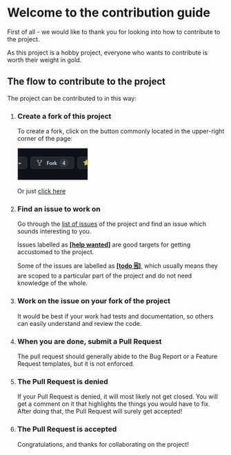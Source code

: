 # Welcome to the contribution guide

First of all - we would like to thank you for looking into how to contribute to the project.

As this project is a hobby project, everyone who wants to contribute is worth their weight in gold.

## The flow to contribute to the project

The project can be contributed to in this way:

1. ### Create a fork of this project

   To create a fork, click on the button commonly located in the upper-right corner of the page:
   <style>
      img {
         border: 1px solid grey
      }
   </style>

   ![Fork button in the upper-right corner](./fork.PNG)

   Or just [click here](https://github.com/0xffset/rOSt/fork)

2. ### Find an issue to work on

   Go through the [list of issues](https://github.com/0xffset/rOSt/issues) of the project and find an issue which sounds interesting to you.

   Issues labelled as [**[help wanted]**](https://github.com/0xffset/rOSt/issues?q=is%3Aissue+is%3Aopen+label%3A%22help+wanted%22) are good targets for getting accustomed to the project.

   Some of the issues are labelled as [**[todo <g-emoji class="g-emoji" alias="spiral_notepad" fallback-src="https://github.githubassets.com/images/icons/emoji/unicode/1f5d2.png">🗒️</g-emoji>]**](https://github.com/0xffset/rOSt/issues?q=is%3Aissue+is%3Aopen+label%3A%22todo+%3Aspiral_notepad%3A%22), which usually means they are scoped to a particular part of the project and do not need knowledge of the whole.

3. ### Work on the issue on your fork of the project

   It would be best if your work had tests and documentation, so others can easily understand and review the code.

4. ### When you are done, submit a Pull Request

   The pull request should generally abide to the Bug Report or a Feature Request templates, but it is not enforced.

5. ### The Pull Request is denied

   If your Pull Request is denied, it will most likely not get closed.
   You will get a comment on it that highlights the things you would have to fix. After doing that, the Pull Request will surely get accepted!

6. ### The Pull Request is accepted

   Congratulations, and thanks for collaborating on the project!
